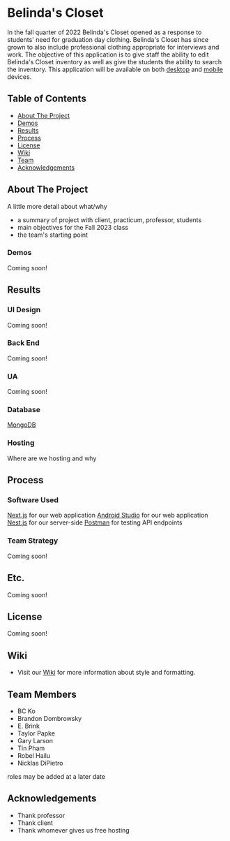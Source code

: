 # Belinda's Closet
<!-- Brief description of the project with the inclusion of a mention about the android and web app aspect. -->
In the fall quarter of 2022 Belinda's Closet opened as a response to students' need for graduation day clothing. Belinda's Closet has since grown to also include professional clothing appropriate for interviews and work. The objective of this application is to give staff the ability to edit Belinda's Closet inventory as well as give the students the ability to search the inventory. This application will be available on both [desktop](https://github.com/SeattleColleges/belindas-closet-nextjs) and [mobile](https://github.com/SeattleColleges/belindas-closet-android) devices.
 
## Table of Contents
- [About The Project](#about-the-project)
- [Demos](#demos)
- [Results](#results)
- [Process](#process)
- [License](#license)
- [Wiki](#wiki)
- [Team](#team-members)
- [Acknowledgements](#acknowledgements)
 
## About The Project
A little more detail about what/why 
- a summary of project with client, practicum, professor, students 
- main objectives for the Fall 2023 class
- the team's starting point
 
### Demos
Coming soon!
 
## Results
### UI Design 
Coming soon!
 
### Back End
Coming soon!
 
### UA
Coming soon!
 
### Database
[MongoDB](https://www.mongodb.com/)
 
### Hosting
Where are we hosting and why
 
## Process
### Software Used
[Next.js](https://nextjs.org/) for our web application
[Android Studio](https://developer.android.com/studio?gclid=Cj0KCQiAmNeqBhD4ARIsADsYfTekXQtjhqJ8cl8GBV4Lmza-3twj7fpJ6BC73tf5vPeYJYChgA9M3JAaAlGTEALw_wcB&gclsrc=aw.ds) for our web application
[Nest.js](https://nestjs.com/) for our server-side
[Postman](https://www.postman.com/) for testing API endpoints


### Team Strategy
Coming soon!

## Etc.
Coming soon!
 
## License
Coming soon!
 
## Wiki
- Visit our [Wiki](https://github.com/SeattleColleges/belindas-closet/wiki) for more information about style and formatting.
 
## Team Members
- BC Ko 
- Brandon Dombrowsky 
- E. Brink 
- Taylor Papke
- Gary Larson
- Tin Pham
- Robel Hailu
- Nicklas DiPietro

roles may be added at a later date
 
## Acknowledgements
- Thank professor
- Thank client
- Thank whomever gives us free hosting
